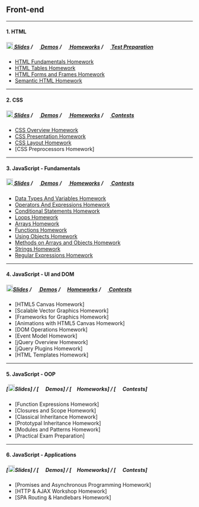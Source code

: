 ## Front-end

---

#### 1. HTML
##### [<img src="https://raw.githubusercontent.com/TelerikAcademy/Common/master/icons/presentation.png" height="18"/> Slides](https://github.com/petyakostova/Telerik-Academy/tree/master/Front-end/_Demos%20HTML/Slides) / [<img src="https://raw.githubusercontent.com/TelerikAcademy/Common/master/icons/code.png" height="15"> Demos](https://github.com/petyakostova/Telerik-Academy/tree/master/Front-end/_Demos%20HTML) / [<img src="https://raw.githubusercontent.com/TelerikAcademy/Common/master/icons/homework.png" height="15"> Homeworks](https://github.com/petyakostova/Telerik-Academy/tree/master/Front-end/HTML) / [<img src="https://raw.githubusercontent.com/TelerikAcademy/Common/master/icons/code.png" height="15"> Test Preparation](https://github.com/petyakostova/Telerik-Academy/tree/master/Front-end/HTML/Test%20Preparation%20Materials)
* [HTML Fundamentals Homework](https://github.com/petyakostova/Telerik-Academy/tree/master/Front-end/HTML/HTML-Fundamentals)
* [HTML Tables Homework](https://github.com/petyakostova/Telerik-Academy/tree/master/Front-end/HTML/HTML-Tables)
* [HTML Forms and Frames Homework](https://github.com/petyakostova/Telerik-Academy/tree/master/Front-end/HTML/HTML-Forms-And-Frames)
* [Semantic HTML Homework](https://github.com/petyakostova/Telerik-Academy/tree/master/Front-end/HTML/Semantic-HTML)

---

#### 2. CSS
##### [<img src="https://raw.githubusercontent.com/TelerikAcademy/Common/master/icons/presentation.png" height="18"/> Slides](https://github.com/petyakostova/Telerik-Academy/tree/master/Front-end/_Demos%20CSS/Slides) / [<img src="https://raw.githubusercontent.com/TelerikAcademy/Common/master/icons/code.png" height="15"> Demos](https://github.com/petyakostova/Telerik-Academy/tree/master/Front-end/_Demos%20CSS) / [<img src="https://raw.githubusercontent.com/TelerikAcademy/Common/master/icons/homework.png" height="15"> Homeworks](https://github.com/petyakostova/Telerik-Academy/tree/master/Front-end/CSS) / [<img src="https://raw.githubusercontent.com/TelerikAcademy/Common/master/icons/code.png" height="15"> Contests](https://github.com/petyakostova/Telerik-Academy/tree/master/Front-end/CSS%20Contests)
* [CSS Overview Homework](https://github.com/petyakostova/Telerik-Academy/tree/master/Front-end/CSS/1.%20CSS%20Overview%20HW)
* [CSS Presentation Homework](https://github.com/petyakostova/Telerik-Academy/tree/master/Front-end/CSS/2.%20CSS%20Presentation%20HW)
* [CSS Layout Homework](https://github.com/petyakostova/Telerik-Academy/tree/master/Front-end/CSS/3.%20CSS%20Layout%20HW)
* [CSS Preprocessors Homework]

---

#### 3. JavaScript - Fundamentals
##### [<img src="https://raw.githubusercontent.com/TelerikAcademy/Common/master/icons/presentation.png" height="18"/> Slides](https://github.com/petyakostova/Telerik-Academy/tree/master/Front-end/_Demos%20JS%20Fundamentals/Slides) / [<img src="https://raw.githubusercontent.com/TelerikAcademy/Common/master/icons/code.png" height="15"> Demos](https://github.com/petyakostova/Telerik-Academy/tree/master/Front-end/_Demos%20JS%20Fundamentals) / [<img src="https://raw.githubusercontent.com/TelerikAcademy/Common/master/icons/homework.png" height="15"> Homeworks](https://github.com/petyakostova/Telerik-Academy/tree/master/Front-end/JS%20Fundamentals) / [<img src="https://raw.githubusercontent.com/TelerikAcademy/Common/master/icons/code.png" height="15"> Contests](https://github.com/petyakostova/Telerik-Academy/tree/master/Front-end/JS%20Fundamentals%20Contests)
* [Data Types And Variables Homework](https://github.com/petyakostova/Telerik-Academy/tree/master/Front-end/JS%20Fundamentals/data%20types%20and%20variables)
* [Operators And Expressions Homework](https://github.com/petyakostova/Telerik-Academy/tree/master/Front-end/JS%20Fundamentals/operators%20and%20expressions)
* [Conditional Statements Homework](https://github.com/petyakostova/Telerik-Academy/tree/master/Front-end/JS%20Fundamentals/conditional%20statements)
* [Loops Homework](https://github.com/petyakostova/Telerik-Academy/tree/master/Front-end/JS%20Fundamentals/loops)
* [Arrays Homework](https://github.com/petyakostova/Telerik-Academy/tree/master/Front-end/JS%20Fundamentals/arrays)
* [Functions Homework](https://github.com/petyakostova/Telerik-Academy/tree/master/Front-end/JS%20Fundamentals/functions)
* [Using Objects Homework](https://github.com/petyakostova/Telerik-Academy/tree/master/Front-end/JS%20Fundamentals/using%20objects)
* [Methods on Arrays and Objects Homework](https://github.com/petyakostova/Telerik-Academy/tree/master/Front-end/JS%20Fundamentals/methods%20on%20arrays%20and%20objects)
* [Strings Homework](https://github.com/petyakostova/Telerik-Academy/tree/master/Front-end/JS%20Fundamentals/strings)
* [Regular Expressions Homework](https://github.com/petyakostova/Telerik-Academy/tree/master/Front-end/JS%20Fundamentals/regular%20expressions)

---

#### 4. JavaScript - UI and DOM
##### [<img src="https://raw.githubusercontent.com/TelerikAcademy/Common/master/icons/presentation.png" height="18"/>Slides](https://github.com/petyakostova/Telerik-Academy/tree/master/Front-end/_Demos%20JS%20UI%20%26%20DOM/Slides) / [<img src="https://raw.githubusercontent.com/TelerikAcademy/Common/master/icons/code.png" height="15"> Demos](https://github.com/petyakostova/Telerik-Academy/tree/master/Front-end/_Demos%20JS%20UI%20%26%20DOM) / [<img src="https://raw.githubusercontent.com/TelerikAcademy/Common/master/icons/homework.png" height="15">Homeworks](https://github.com/petyakostova/Telerik-Academy/tree/master/Front-end/JS%20UI%20%26%20DOM) / [<img src="https://raw.githubusercontent.com/TelerikAcademy/Common/master/icons/code.png" height="15"> Contests](https://github.com/petyakostova/Telerik-Academy/tree/master/Front-end/JS%20UI%20%26%20DOM%20Contests)
* [HTML5 Canvas Homework]
* [Scalable Vector Graphics Homework]
* [Frameworks for Graphics Homework] 
* [Animations with HTML5 Canvas Homework] 
* [DOM Operations Homework] 
* [Event Model Homework] 
* [jQuery Overview Homework] 
* [jQuery Plugins Homework]  
* [HTML Templates Homework]

---

#### 5. JavaScript - OOP
##### [<img src="https://raw.githubusercontent.com/TelerikAcademy/Common/master/icons/presentation.png" height="18"/>Slides] / [<img src="https://raw.githubusercontent.com/TelerikAcademy/Common/master/icons/code.png" height="15"> Demos] / [<img src="https://raw.githubusercontent.com/TelerikAcademy/Common/master/icons/homework.png" height="15">Homeworks] / [<img src="https://raw.githubusercontent.com/TelerikAcademy/Common/master/icons/code.png" height="15"> Contests]
* [Function Expressions Homework]
* [Closures and Scope Homework]
* [Classical Inheritance Homework]
* [Prototypal Inheritance Homework]
* [Modules and Patterns Homework]
* [Practical Exam Preparation]

---

#### 6. JavaScript - Applications
##### [<img src="https://raw.githubusercontent.com/TelerikAcademy/Common/master/icons/presentation.png" height="18"/>Slides] / [<img src="https://raw.githubusercontent.com/TelerikAcademy/Common/master/icons/code.png" height="15"> Demos] / [<img src="https://raw.githubusercontent.com/TelerikAcademy/Common/master/icons/homework.png" height="15">Homeworks] / [<img src="https://raw.githubusercontent.com/TelerikAcademy/Common/master/icons/code.png" height="15"> Contests]
* [Promises and Asynchronous Programming Homework]
* [HTTP & AJAX Workshop Homework]
* [SPA Routing & Handlebars Homework]
